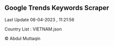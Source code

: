 

## Google Trends Keywords Scraper 
 
Last Update 08-04-2023 , 11:21:56

Country List :
VIETNAM.json



© Abdul Muttaqin 
